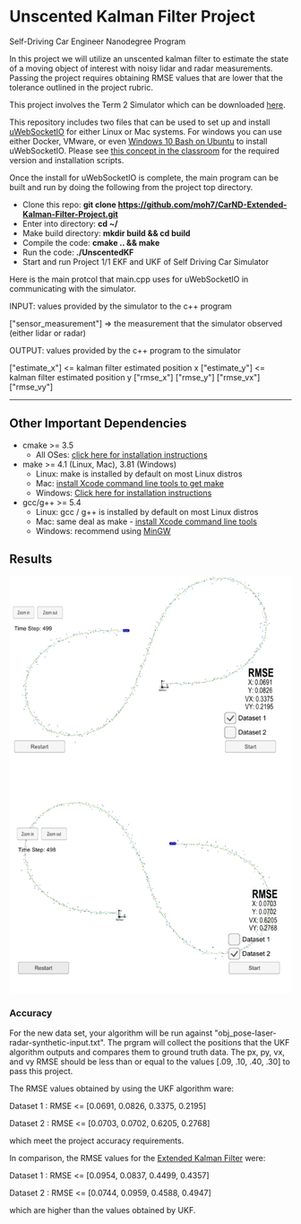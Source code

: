 # Unscented Kalman Filter Project
Self-Driving Car Engineer Nanodegree Program

In this project we will utilize an unscented kalman filter to estimate the state of a moving object of interest with noisy lidar and radar measurements. Passing the project requires obtaining RMSE values that are lower that the tolerance outlined in the project rubric. 

This project involves the Term 2 Simulator which can be downloaded [here](https://github.com/udacity/CarND-Unscented-Kalman-Filter-Project).

This repository includes two files that can be used to set up and install [uWebSocketIO](https://github.com/uWebSockets/uWebSockets) for either Linux or Mac systems. For windows you can use either Docker, VMware, or even [Windows 10 Bash on Ubuntu](https://www.howtogeek.com/249966/how-to-install-and-use-the-linux-bash-shell-on-windows-10/) to install uWebSocketIO. Please see [this concept in the classroom](https://classroom.udacity.com/nanodegrees/nd013/parts/40f38239-66b6-46ec-ae68-03afd8a601c8/modules/0949fca6-b379-42af-a919-ee50aa304e6a/lessons/f758c44c-5e40-4e01-93b5-1a82aa4e044f/concepts/16cf4a78-4fc7-49e1-8621-3450ca938b77) for the required version and installation scripts.

Once the install for uWebSocketIO is complete, the main program can be built and run by doing the following from the project top directory.

- Clone this repo: **git clone https://github.com/moh7/CarND-Extended-Kalman-Filter-Project.git**
- Enter into directory: **cd ~/<repository>**
- Make build directory: **mkdir build && cd build**
- Compile the code: **cmake .. && make**
- Run the code: **./UnscentedKF**
- Start and run Project 1/1 EKF and UKF of Self Driving Car Simulator


Here is the main protcol that main.cpp uses for uWebSocketIO in communicating with the simulator.


INPUT: values provided by the simulator to the c++ program

["sensor_measurement"] => the measurement that the simulator observed (either lidar or radar)


OUTPUT: values provided by the c++ program to the simulator

["estimate_x"] <= kalman filter estimated position x
["estimate_y"] <= kalman filter estimated position y
["rmse_x"]
["rmse_y"]
["rmse_vx"]
["rmse_vy"]

---

## Other Important Dependencies

* cmake >= 3.5
  * All OSes: [click here for installation instructions](https://cmake.org/install/)
* make >= 4.1 (Linux, Mac), 3.81 (Windows)
  * Linux: make is installed by default on most Linux distros
  * Mac: [install Xcode command line tools to get make](https://developer.apple.com/xcode/features/)
  * Windows: [Click here for installation instructions](http://gnuwin32.sourceforge.net/packages/make.htm)
* gcc/g++ >= 5.4
  * Linux: gcc / g++ is installed by default on most Linux distros
  * Mac: same deal as make - [install Xcode command line tools](https://developer.apple.com/xcode/features/)
  * Windows: recommend using [MinGW](http://www.mingw.org/)
  
  
## Results

![](RMSE_both.png) 

### Accuracy

For the new data set, your algorithm will be run against "obj_pose-laser-radar-synthetic-input.txt". The prgram will collect the positions that the UKF algorithm outputs and compares them to ground truth data. The px, py, vx, and vy RMSE should be less than or equal to the values [.09, .10, .40, .30] to pass this project.

The RMSE values obtained by using the UKF algorithm ware:

Dataset 1 : RMSE <= [0.0691, 0.0826, 0.3375, 0.2195]

Dataset 2 : RMSE <= [0.0703, 0.0702, 0.6205, 0.2768]

which meet the project accuracy requirements.


In comparison, the RMSE values for the [Extended Kalman Filter](https://github.com/moh7/CarND-Extended-Kalman-Filter-Project) were:

Dataset 1 : RMSE <= [0.0954, 0.0837, 0.4499, 0.4357]

Dataset 2 : RMSE <= [0.0744, 0.0959, 0.4588, 0.4947]

which are higher than the values obtained by UKF.
